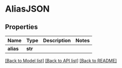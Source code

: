 # AliasJSON

## Properties
Name | Type | Description | Notes
------------ | ------------- | ------------- | -------------
**alias** | **str** |  | 

[[Back to Model list]](../README.md#documentation-for-models) [[Back to API list]](../README.md#documentation-for-api-endpoints) [[Back to README]](../README.md)


